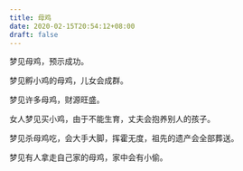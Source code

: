 ```yaml
---
title: 母鸡
date: 2020-02-15T20:54:12+08:00
draft: false
---
```


梦见母鸡，预示成功。<br>


梦见孵小鸡的母鸡，儿女会成群。<br>


梦见许多母鸡，财源旺盛。<br>


女人梦见买小鸡，由于不能生育，丈夫会抱养别人的孩子。<br>


梦见杀母鸡吃，会大手大脚，挥霍无度，祖先的遗产会全部葬送。<br>


梦见有人拿走自己家的母鸡，家中会有小偷。<br>
